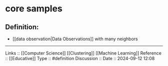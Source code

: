# core samples

## Definition:

- [[data observation|Data Observations]] with many neighbors
---
Links ::  [[Computer Science]] [[Clustering]] [[Machine Learning]]
Reference ::  [[Educative]]
Type :: #definition
Discussion ::
Date :: 2024-09-12 12:08